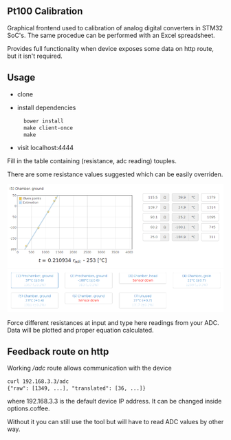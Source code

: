Pt100 Calibration
-----------------

Graphical frontend used to calibration of analog digital converters in
STM32 SoC's. The same procedue can be performed with an Excel spreadsheet.

Provides full functionality when device exposes some data on http route,
but it isn't required.

Usage
-----

* clone
* install dependencies

        bower install
        make client-once
        make

* visit localhost:4444

Fill in the table containing (resistance, adc reading) touples.

There are some resistance values suggested which can be easily overriden.

![alt tag](doc/plot.png)
![alt tag](doc/readings.png)

Force different resistances at input and type here readings from your ADC.
Data will be plotted and proper equation calculated.

Feedback route on http
----------------------

Working */adc* route allows communication with the device

    curl 192.168.3.3/adc
    {"raw": [1349, ...], "translated": [36, ...]}

where 192.168.3.3 is the default device IP address. It can be changed
inside options.coffee.

Without it you can still use the tool but will have to read ADC values
by other way.
